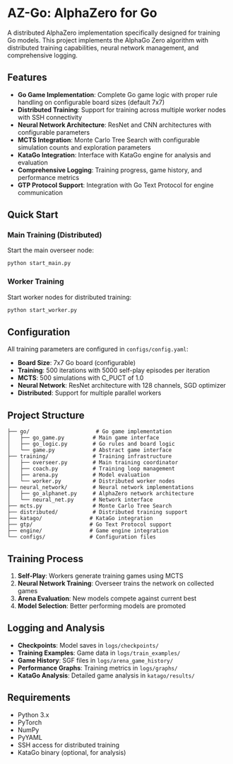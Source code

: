 
# AZ-Go: AlphaZero for Go

A distributed AlphaZero implementation specifically designed for training Go models. This project implements the AlphaGo Zero algorithm with distributed training capabilities, neural network management, and comprehensive logging.

## Features

- **Go Game Implementation**: Complete Go game logic with proper rule handling on configurable board sizes (default 7x7)
- **Distributed Training**: Support for training across multiple worker nodes with SSH connectivity
- **Neural Network Architecture**: ResNet and CNN architectures with configurable parameters
- **MCTS Integration**: Monte Carlo Tree Search with configurable simulation counts and exploration parameters
- **KataGo Integration**: Interface with KataGo engine for analysis and evaluation
- **Comprehensive Logging**: Training progress, game history, and performance metrics
- **GTP Protocol Support**: Integration with Go Text Protocol for engine communication

## Quick Start

### Main Training (Distributed)
Start the main overseer node:
```bash
python start_main.py
```

### Worker Training
Start worker nodes for distributed training:
```bash
python start_worker.py
```

## Configuration

All training parameters are configured in `configs/config.yaml`:

- **Board Size**: 7x7 Go board (configurable)
- **Training**: 500 iterations with 5000 self-play episodes per iteration
- **MCTS**: 500 simulations with C_PUCT of 1.0
- **Neural Network**: ResNet architecture with 128 channels, SGD optimizer
- **Distributed**: Support for multiple parallel workers

## Project Structure

```
├── go/                     # Go game implementation
│   ├── go_game.py         # Main game interface
│   ├── go_logic.py        # Go rules and board logic
│   └── game.py            # Abstract game interface
├── training/              # Training infrastructure
│   ├── overseer.py        # Main training coordinator
│   ├── coach.py           # Training loop management
│   ├── arena.py           # Model evaluation
│   └── worker.py          # Distributed worker nodes
├── neural_network/        # Neural network implementations
│   ├── go_alphanet.py     # AlphaZero network architecture
│   └── neural_net.py      # Network interface
├── mcts.py                # Monte Carlo Tree Search
├── distributed/           # Distributed training support
├── katago/               # KataGo integration
├── gtp/                  # Go Text Protocol support
├── engine/               # Game engine integration
└── configs/              # Configuration files
```

## Training Process

1. **Self-Play**: Workers generate training games using MCTS
2. **Neural Network Training**: Overseer trains the network on collected games
3. **Arena Evaluation**: New models compete against current best
4. **Model Selection**: Better performing models are promoted

## Logging and Analysis

- **Checkpoints**: Model saves in `logs/checkpoints/`
- **Training Examples**: Game data in `logs/train_examples/`
- **Game History**: SGF files in `logs/arena_game_history/`
- **Performance Graphs**: Training metrics in `logs/graphs/`
- **KataGo Analysis**: Detailed game analysis in `katago/results/`

## Requirements

- Python 3.x
- PyTorch
- NumPy
- PyYAML
- SSH access for distributed training
- KataGo binary (optional, for analysis)
